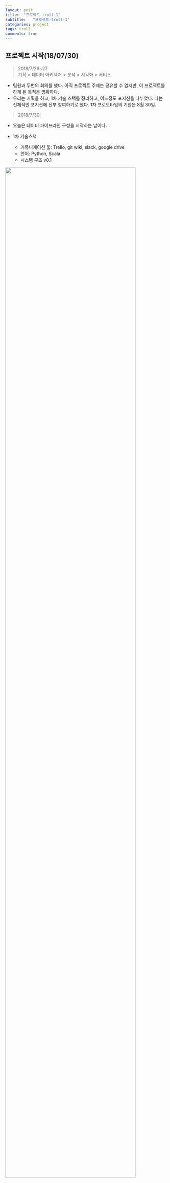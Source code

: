 ```yaml
---
layout: post
title:  "프로젝트-troll-1"
subtitle:   "프로젝트-troll-1"
categories: project
tags: troll
comments: true
---
```


## 프로젝트 시작(18/07/30)

> 2018/7/26~27 <br>
기획 > 데이터 아키텍쳐 > 분석 > 시각화 > 서비스 


- 팀원과 두번의 회의를 했다. 아직 프로젝트 주제는 공유할 수 없지만, 이 프로젝트를 하게 된 목적은 명확하다.
- 우리는 기획을 하고, 1차 기술 스택를 정리하고, 어느정도 포지션을 나누었다. 나는 전체적인 포지션에 전부 참여하기로 했다. 1차 프로토타입의 기한은 8월 30일.

> 2018/7/30


- 오늘은 데이터 파이프라인 구성을 시작하는 날이다.

- 1차 기술스택
  - 커뮤니케이션 툴: Trello, git wiki, slack, google drive
  - 언어: Python, Scala
  - 시스템 구조 v0.1

<img src="https://github.com/twowinsh87/twowinsh87.github.io/blob/master/assets/img/systemstructure_v0.1.png?raw=true" width="90%">
